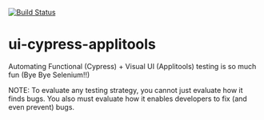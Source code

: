 [![Build Status](https://travis-ci.com/harmiksardar/ui-cypress-applitools.svg?branch=master)](https://travis-ci.com/harmiksardar/ui-cypress-applitools)

# ui-cypress-applitools

Automating Functional (Cypress) + Visual UI (Applitools) testing is so much fun (Bye Bye Selenium!!)

NOTE: To evaluate any testing strategy, you cannot just evaluate how it finds bugs. You also must evaluate how it enables developers to fix (and even prevent) bugs.
